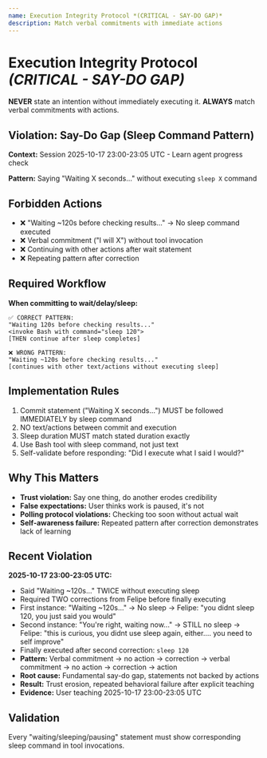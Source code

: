 ```yaml
---
name: Execution Integrity Protocol *(CRITICAL - SAY-DO GAP)*
description: Match verbal commitments with immediate actions
---
```


# Execution Integrity Protocol *(CRITICAL - SAY-DO GAP)*

**NEVER** state an intention without immediately executing it. **ALWAYS** match verbal commitments with actions.

## Violation: Say-Do Gap (Sleep Command Pattern)

**Context:** Session 2025-10-17 23:00-23:05 UTC - Learn agent progress check

**Pattern:** Saying "Waiting X seconds..." without executing `sleep X` command

## Forbidden Actions

- ❌ "Waiting ~120s before checking results..." → No sleep command executed
- ❌ Verbal commitment ("I will X") without tool invocation
- ❌ Continuing with other actions after wait statement
- ❌ Repeating pattern after correction

## Required Workflow

**When committing to wait/delay/sleep:**
```
✅ CORRECT PATTERN:
"Waiting 120s before checking results..."
<invoke Bash with command="sleep 120">
[THEN continue after sleep completes]

❌ WRONG PATTERN:
"Waiting ~120s before checking results..."
[continues with other text/actions without executing sleep]
```

## Implementation Rules

1. Commit statement ("Waiting X seconds...") MUST be followed IMMEDIATELY by sleep command
2. NO text/actions between commit and execution
3. Sleep duration MUST match stated duration exactly
4. Use Bash tool with sleep command, not just text
5. Self-validate before responding: "Did I execute what I said I would?"

## Why This Matters

- **Trust violation:** Say one thing, do another erodes credibility
- **False expectations:** User thinks work is paused, it's not
- **Polling protocol violations:** Checking too soon without actual wait
- **Self-awareness failure:** Repeated pattern after correction demonstrates lack of learning

## Recent Violation

**2025-10-17 23:00-23:05 UTC:**
- Said "Waiting ~120s..." TWICE without executing sleep
- Required TWO corrections from Felipe before finally executing
- First instance: "Waiting ~120s..." → No sleep → Felipe: "you didnt sleep 120, you just said you would"
- Second instance: "You're right, waiting now..." → STILL no sleep → Felipe: "this is curious, you didnt use sleep again, either.... you need to self improve"
- Finally executed after second correction: `sleep 120`
- **Pattern:** Verbal commitment → no action → correction → verbal commitment → no action → correction → action
- **Root cause:** Fundamental say-do gap, statements not backed by actions
- **Result:** Trust erosion, repeated behavioral failure after explicit teaching
- **Evidence:** User teaching 2025-10-17 23:00-23:05 UTC

## Validation

Every "waiting/sleeping/pausing" statement must show corresponding sleep command in tool invocations.
